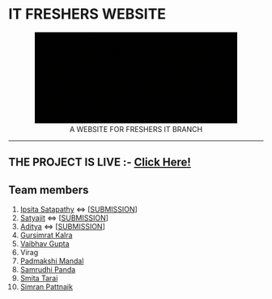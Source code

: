 # IT FRESHERS WEBSITE
<p align="center">
<img height="180px" width="400px" src="https://github.com/conqryash007/IT_Freshers_Website/blob/main/public/freshers-website-logo.gif" /><br/>
A WEBSITE FOR FRESHERS IT BRANCH
  </p> 
<hr/>

## THE PROJECT IS LIVE :- <a href="https://freshit.netlify.app/">Click Here!</a>

## Team members
1. <a href="https://github.com/ipsitasatapathy">Ipsita Satapathy</a> <=> [<a href="https://github.com/ipsitasatapathy/resources-page">SUBMISSION</a>]
2. <a href="https://github.com/gospeller986">Satyajit</a> <=> [<a href="https://github.com/gospeller986/FRESHERS">SUBMISSION</a>]
3. <a href="https://github.com/adityasandy313">Aditya</a> <=> [<a href="https://github.com/ipsitasatapathy/resources-page">SUBMISSION</a>]
4. <a href="https://github.com/gsk-007">Gursimrat Kalra</a>
5. <a href="https://github.com/TheDemantor">Vaibhav Gupta</a>
6. <a> Virag</a>
7. <a href="https://github.com/padmakshimandal">Padmakshi Mandal</a>
8. <a href="https://github.com/Samrudhi8">Samrudhi Panda</a>
9. <a href="https://github.com/smita50">Smita Tarai</a>
10. <a href="https://github.com/Simran1604">Simran Pattnaik</a>


